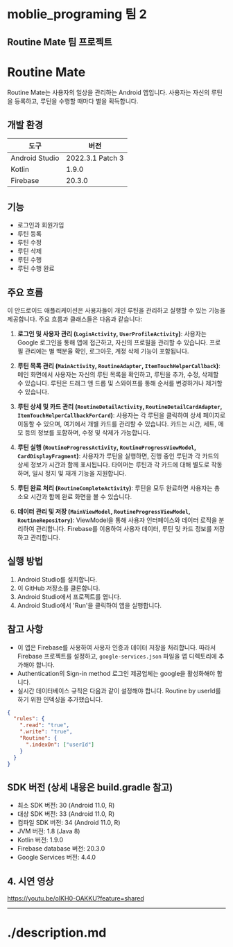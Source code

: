 # moblie_programing 팀 2
## Routine Mate 팀 프로젝트

# Routine Mate

Routine Mate는 사용자의 일상을 관리하는 Android 앱입니다. 사용자는 자신의 루틴을 등록하고, 루틴을 수행할 때마다 별을 획득합니다.

## 개발 환경

| 도구 | 버전 |
|---|---|
| Android Studio | 2022.3.1 Patch 3 |
| Kotlin | 1.9.0 |
| Firebase | 20.3.0 |

## 기능

- 로그인과 회원가입
- 루틴 등록
- 루틴 수정
- 루틴 삭제
- 루틴 수행
- 루틴 수행 완료

## 주요 흐름

이 안드로이드 애플리케이션은 사용자들이 개인 루틴을 관리하고 실행할 수 있는 기능을 제공합니다. 주요 흐름과 클래스들은 다음과 같습니다:

1. **로그인 및 사용자 관리 (`LoginActivity`, `UserProfileActivity`)**: 사용자는 Google 로그인을 통해 앱에 접근하고, 자신의 프로필을 관리할 수 있습니다. 프로필 관리에는 별 백분율 확인, 로그아웃, 계정 삭제 기능이 포함됩니다.

2. **루틴 목록 관리 (`MainActivity`, `RoutineAdapter`, `ItemTouchHelperCallback`)**: 메인 화면에서 사용자는 자신의 루틴 목록을 확인하고, 루틴을 추가, 수정, 삭제할 수 있습니다. 루틴은 드래그 앤 드롭 및 스와이프를 통해 순서를 변경하거나 제거할 수 있습니다.

3. **루틴 상세 및 카드 관리 (`RoutineDetailActivity`, `RoutineDetailCardAdapter`, `ItemTouchHelperCallbackForCard`)**: 사용자는 각 루틴을 클릭하여 상세 페이지로 이동할 수 있으며, 여기에서 개별 카드를 관리할 수 있습니다. 카드는 시간, 세트, 메모 등의 정보를 포함하며, 수정 및 삭제가 가능합니다.

4. **루틴 실행 (`RoutineProgressActivity`, `RoutineProgressViewModel`, `CardDisplayFragment`)**: 사용자가 루틴을 실행하면, 진행 중인 루틴과 각 카드의 상세 정보가 시간과 함께 표시됩니다. 타이머는 루틴과 각 카드에 대해 별도로 작동하며, 일시 정지 및 재개 기능을 지원합니다.

5. **루틴 완료 처리 (`RoutineCompleteActivity`)**: 루틴을 모두 완료하면 사용자는 총 소요 시간과 함께 완료 화면을 볼 수 있습니다.

6. **데이터 관리 및 저장 (`MainViewModel`, `RoutineProgressViewModel`, `RoutineRepository`)**: ViewModel을 통해 사용자 인터페이스와 데이터 로직을 분리하여 관리합니다. Firebase를 이용하여 사용자 데이터, 루틴 및 카드 정보를 저장하고 관리합니다.


## 실행 방법

1. Android Studio를 설치합니다.
2. 이 GitHub 저장소를 클론합니다.
3. Android Studio에서 프로젝트를 엽니다.
4. Android Studio에서 'Run'을 클릭하여 앱을 실행합니다.

## 참고 사항

- 이 앱은 Firebase를 사용하여 사용자 인증과 데이터 저장을 처리합니다. 따라서 Firebase 프로젝트를 설정하고, `google-services.json` 파일을 앱 디렉토리에 추가해야 합니다.
- Authentication의 Sign-in method 로그인 제공업체는 google을 활성화해야 합니다.
- 실시간 데이터베이스 규칙은 다음과 같이 설정해야 합니다. Routine by userId를 하기 위한 인덱싱을 추가했습니다.

```json
{
  "rules": {
    ".read": "true",
    ".write": "true",
    "Routine": { 
      ".indexOn": ["userId"]
    }
  }
}
```


## SDK 버전 (상세 내용은 build.gradle 참고)

- 최소 SDK 버전: 30 (Android 11.0, R)
- 대상 SDK 버전: 33 (Android 11.0, R)
- 컴파일 SDK 버전: 34 (Android 11.0, R)
- JVM 버전: 1.8 (Java 8)
- Kotlin 버전: 1.9.0
- Firebase database 버전: 20.3.0
- Google Services 버전: 4.4.0


## 4. 시연 영상
https://youtu.be/oIKH0-OAKKU?feature=shared

---------

# ./description.md

